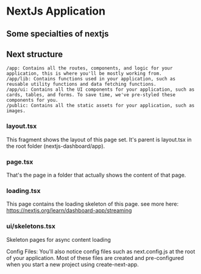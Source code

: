 # NextJs Application

## Some specialties of nextjs

## Next structure

    /app: Contains all the routes, components, and logic for your application, this is where you'll be mostly working from.
    /app/lib: Contains functions used in your application, such as reusable utility functions and data fetching functions.
    /app/ui: Contains all the UI components for your application, such as cards, tables, and forms. To save time, we've pre-styled these components for you.
    /public: Contains all the static assets for your application, such as images.

### layout.tsx
This fragment shows the layout of this page set. It's parent is layout.tsx in the root folder (nextjs-dashboard/app).

### page.tsx
That's the page in a folder that actually shows the content of that page.

### loading.tsx
This page contains the loading skeleton of this page. see more here: https://nextjs.org/learn/dashboard-app/streaming

### ui/skeletons.tsx
Skeleton pages for async content loading

Config Files: You'll also notice config files such as next.config.js at the root of your application. Most of these
files are created and pre-configured when you start a new project using create-next-app.

